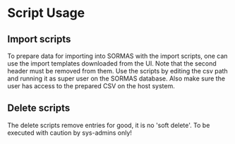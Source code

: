 # Script Usage

## Import scripts

To prepare data for importing into SORMAS with the import scripts, one can use the import templates downloaded from the UI. Note that the second header must be removed from them.
Use the scripts by editing the csv path and running it as super user on the SORMAS database. Also make sure the user has access to the prepared CSV on the host system.

## Delete scripts
The delete scripts remove entries for good, it is no 'soft delete'. To be executed with caution by sys-admins only!

